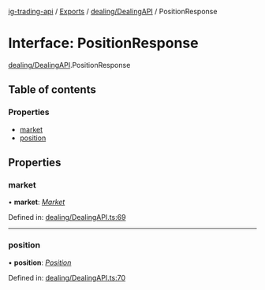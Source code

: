 [ig-trading-api](../README.md) / [Exports](../modules.md) / [dealing/DealingAPI](../modules/dealing_dealingapi.md) / PositionResponse

# Interface: PositionResponse

[dealing/DealingAPI](../modules/dealing_dealingapi.md).PositionResponse

## Table of contents

### Properties

- [market](dealing_dealingapi.positionresponse.md#market)
- [position](dealing_dealingapi.positionresponse.md#position)

## Properties

### market

• **market**: [_Market_](market_marketapi.market.md)

Defined in: [dealing/DealingAPI.ts:69](https://github.com/bennycode/ig-trading-api/blob/afea174/src/dealing/DealingAPI.ts#L69)

---

### position

• **position**: [_Position_](dealing_dealingapi.position.md)

Defined in: [dealing/DealingAPI.ts:70](https://github.com/bennycode/ig-trading-api/blob/afea174/src/dealing/DealingAPI.ts#L70)
